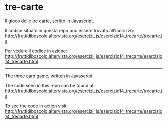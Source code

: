 # tre-carte
Il gioco delle tre carte, scritto in Javascript.

Il codice situato in questa repo può essere trovato all'indirizzo:
http://fruttidiboscolo.altervista.org/esercizi_js/esercizio14_trecarte/trecarte.js

Per vedere il codice in azione:
http://fruttidiboscolo.altervista.org/esercizi_js/esercizio14_trecarte/esercizio14_trecarte.html

_________

The three card game, written in Javascript.

The code seen in this repo can be found at:
http://fruttidiboscolo.altervista.org/esercizi_js/esercizio14_trecarte/trecarte.js

To see the code in action visit:
http://fruttidiboscolo.altervista.org/esercizi_js/esercizio14_trecarte/esercizio14_trecarte.html
